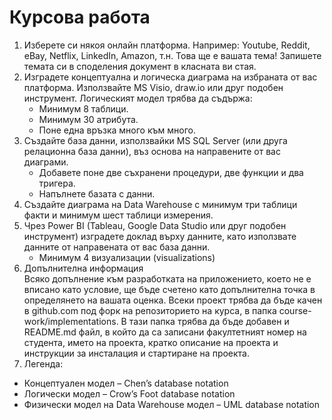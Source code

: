 # Курсова работа

1.	Изберете си някоя онлайн платформа. Например: Youtube, Reddit, eBay, Netflix, LinkedIn, Amazon, т.н. Това ще е вашата тема! Запишете темата си в споделения документ в класната ви стая.
2.	Изградете концептуална и логическа диаграма на избраната от вас платформа. Използвайте MS Visio, draw.io или друг подобен инструмент. Логическият модел трябва да съдържа:
    *	Минимум 8 таблици.
    *	Минимум 30 атрибута.
    *	Поне една връзка много към много.
3.	Създайте база данни, използвайки MS SQL Server (или друга релационна база данни), въз основа на направените от вас диаграми.
    *	Добавете поне две съхранени процедури, две функции и два тригера.
    *	Напълнете базата с данни.
4.	Създайте диаграма на Data Warehouse с минимум три таблици факти и минимум шест таблици измерения.
5.	Чрез Power BI (Tableau, Google Data Studio или друг подобен инструмент) изградете доклад върху данните, като използвате данните от направената от вас база данни.
    *	Минимум 4 визуализации (visualizations)
6. Допълнителна информация\
Всяко допълнение към разработката на приложението, което не е вписано като условие, ще бъде счетено като допълнителна точка в определянето на вашата оценка.
Всеки проект трябва да бъде качен в github.com под форк на репозиторието на курса, в папка course-work/implementations. В тази папка трябва да бъде добавен и README.md файл, в който да са записани факултетният номер на студента, името на проекта, кратко описание на проекта и инструкции за инсталация и стартиране на проекта.
7.  Легенда:
*	Концептуален модел – Chen’s database notation
*	Логически модел – Crow’s Foot database notation
*	Физически модел на Data Warehouse модел – UML database notation
